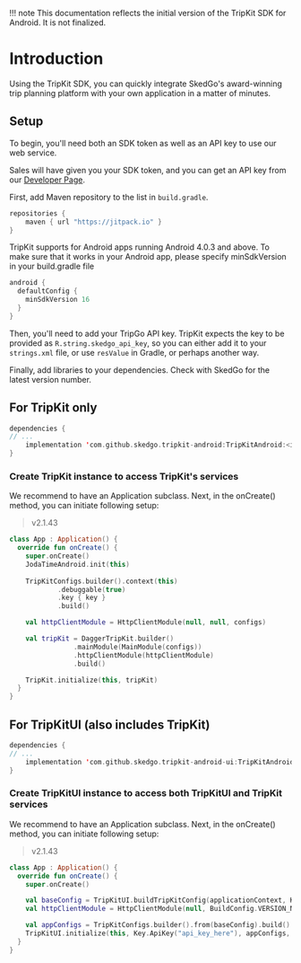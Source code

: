 !!! note
    This documentation reflects the initial version of the TripKit SDK for Android. It is not finalized.
    
# Introduction

Using the TripKit SDK, you can quickly integrate SkedGo's award-winning trip planning platform with your own application
in a matter of minutes.

## Setup

To begin, you'll need both an SDK token as well as an API key to use our web service.

Sales will have given you your SDK token, and you can get an API key from our [Developer Page](https://developer.tripgo.com).

First, add Maven repository to the list in `build.gradle`.

```kotlin
repositories {  
    maven { url "https://jitpack.io" }
}
```

TripKit supports for Android apps running Android 4.0.3 and above. To make sure that it works in your Android app, please specify minSdkVersion in your build.gradle file

```kotlin
android {
  defaultConfig {
    minSdkVersion 16
  }
}
```

Then, you'll need to add your TripGo API key. TripKit expects the key to be provided as `R.string.skedgo_api_key`,
so you can either add it to your `strings.xml` file, or use `resValue` in Gradle, or perhaps another way. 

Finally, add libraries to your dependencies. Check with SkedGo for the latest version number.

## For TripKit only
```kotlin
dependencies {
// ...
    implementation 'com.github.skedgo.tripkit-android:TripKitAndroid:<insert-newest-version-here>'
}
```

### Create TripKit instance to access TripKit's services

We recommend to have an Application subclass. Next, in the onCreate() method, you can initiate following setup:

> v2.1.43
```kotlin
class App : Application() {
  override fun onCreate() {
    super.onCreate()
    JodaTimeAndroid.init(this)
    
    TripKitConfigs.builder().context(this)
            .debuggable(true)          
            .key { key }
            .build()

	val httpClientModule = HttpClientModule(null, null, configs)

	val tripKit = DaggerTripKit.builder()
                .mainModule(MainModule(configs))
                .httpClientModule(httpClientModule)
                .build()

    TripKit.initialize(this, tripKit)            
  }
}
```

## For TripKitUI (also includes TripKit)
```kotlin
dependencies {
// ...
    implementation 'com.github.skedgo.tripkit-android-ui:TripKitAndroidUI:<insert-newest-version-here>'
}
```

### Create TripKitUI instance to access both TripKitUI and TripKit services

We recommend to have an Application subclass. Next, in the onCreate() method, you can initiate following setup:

> v2.1.43
```kotlin
class App : Application() {
  override fun onCreate() {
    super.onCreate()

    val baseConfig = TripKitUI.buildTripKitConfig(applicationContext, Key.ApiKey("api_key_here"))
    val httpClientModule = HttpClientModule(null, BuildConfig.VERSION_NAME, baseConfig, getSharedPreferences("data_pref_name", MODE_PRIVATE))

    val appConfigs = TripKitConfigs.builder().from(baseConfig).build()
    TripKitUI.initialize(this, Key.ApiKey("api_key_here"), appConfigs, httpClientModule)       
  }
}
```
